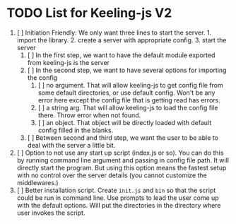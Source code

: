 # TODO List for Keeling-js V2

1. [ ] Initiation Friendly: We only want three lines to start the server. 1. import the library. 2.
   create a server with appropriate config. 3. start the server
   1. [ ] In the first step, we want to have the default module exported from keeling-js is the
      server
   2. [ ] In the second step, we want to have several options for importing the config
      1. [ ] no argument. That will allow keeling-js to get config file from some default
         directories, or use default config. Won't be any error here except the config file that is
         getting read has errors.
      2. [ ] a string arg. That will allow keeling-js to load the config file there. Throw error
         when not found.
      3. [ ] an object. That object will be directly loaded with default config filled in the
         blanks.
   3. [ ] Between second and third step, we want the user to be able to deal with the server a
      little bit.
2. [ ] Option to not use any start up script (index.js or so). You can do this by running command
   line argument and passing in config file path. It will directly start the program. But using this
   option means the fastest setup with no control over the server details (you cannot customize the
   middlewares.)
3. [ ] Better installation script. Create `init.js` and `bin` so that the script could be run in
   command line. Use prompts to lead the user come up with the default options. Will put the
   directories in the directory where user invokes the script.
